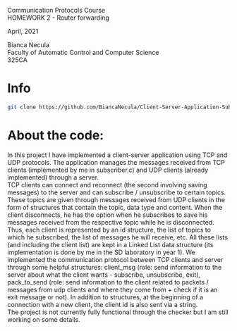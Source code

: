 Communication Protocols Course \
HOMEWORK 2 - Router forwarding 

April, 2021

Bianca Necula \
Faculty of Automatic Control and Computer Science \
325CA 

# Info
```bash
git clone https://github.com/BiancaNecula/Client-Server-Application-Subscription-Management.git
```

# About the code:

In this project I have implemented a client-server application using TCP and UDP protocols. The application manages the messages received from TCP clients (implemented by me in subscriber.c) and UDP clients (already implemented) through a server.  
TCP clients can connect and reconnect (the second involving saving messages) to the server and can subscribe / unsubscribe to certain topics. These topics are given through messages received from UDP clients in the form of structures that contain the topic, data type and content. When the client disconnects, he has the option when he subscribes to save his messages received from the respective topic while he is disconnected. Thus, each client is represented by an id structure, the list of topics to which he subscribed, the list of messages he will receive, etc. All these lists (and including the client list) are kept in a Linked List data structure (its implementation is done by me in the SD laboratory in year 1). We implemented the communication protocol between TCP clients and server through some helpful structures: client_msg (role: send information to the server about what the client wants - subscribe, unsubscribe, exit), pack_to_send (role: send information to the client related to packets / messages from udp clients and where they come from + check if it is an exit message or not). In addition to structures, at the beginning of a connection with a new client, the client id is also sent via a string.  
The project is not currently fully functional through the checker but I am still working on some details.
